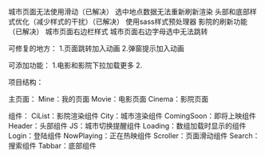 城市页面无法使用滑动（已解决）
选中地点数据无法重新刷新渲染
头部和底部样式优化（减少样式的干扰）（已解决）
使用sass样式预处理器
影院的刷新功能（已解决）
城市页面右边栏样式
城市页面右边字母选中无法跳转


可修复的地方：
1.页面跳转加入动画
2.弹窗提示加入动画

可添加功能：
1.电影和影院下拉加载更多
2.



项目结构：

主页面：
Mine：我的页面
Movie：电影页面
Cinema：影院页面

组件：
CiList：影院渲染组件
City：城市渲染组件
ComingSoon：即将上映组件
Header：头部组件
JS：城市切换提醒组件
Loading：数组加载时显示的组件
Login：登陆组件
NowPlaying：正在热映组件
Scroller：页面滑动组件
Search：搜索组件
Tabbar：底部组件
